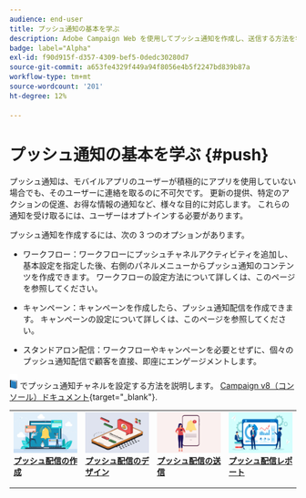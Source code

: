 ```yaml
---
audience: end-user
title: プッシュ通知の基本を学ぶ
description: Adobe Campaign Web を使用してプッシュ通知を作成し、送信する方法を学ぶ
badge: label="Alpha"
exl-id: f90d915f-d357-4309-bef5-0dedc30280d7
source-git-commit: a653fe4329f449a94f8056e4b5f2247bd839b87a
workflow-type: tm+mt
source-wordcount: '201'
ht-degree: 12%

---
```


# プッシュ通知の基本を学ぶ {#push}

プッシュ通知は、モバイルアプリのユーザーが積極的にアプリを使用していない場合でも、そのユーザーに連絡を取るのに不可欠です。 更新の提供、特定のアクションの促進、お得な情報の通知など、様々な目的に対応します。 これらの通知を受け取るには、ユーザーはオプトインする必要があります。

プッシュ通知を作成するには、次の 3 つのオプションがあります。

* ワークフロー：ワークフローにプッシュチャネルアクティビティを追加し、基本設定を指定した後、右側のパネルメニューからプッシュ通知のコンテンツを作成できます。 ワークフローの設定方法について詳しくは、このページを参照してください。

* キャンペーン：キャンペーンを作成したら、プッシュ通知配信を作成できます。 キャンペーンの設定について詳しくは、このページを参照してください。

* スタンドアロン配信：ワークフローやキャンペーンを必要とせずに、個々のプッシュ通知配信で顧客を直接、即座にエンゲージメントします。

![](../assets/do-not-localize/book.png) でプッシュ通知チャネルを設定する方法を説明します。 [Campaign v8（コンソール）ドキュメント](https://experienceleague.adobe.com/docs/campaign/campaign-v8/campaigns/send/push.html){target="_blank"}.

<table style="table-layout:fixed"><tr style="border: 0;">
<td>
<a href="create-push.md">
<img alt="リード" src="assets/do-not-localize/push_create.jpeg">
</a>
<div><a href="create-push.md"><strong>プッシュ配信の作成</strong>
</div>
<p>
</td>
<td>
<a href="content-push.md">
<img alt="低頻度" src="assets/do-not-localize/push_design.jpeg">
</a>
<div>
<a href="content-push.md"><strong>プッシュ配信のデザイン<strong></strong></a>
</div>
<p></td>
<td>
<a href="send-push.md">
<img alt="検証" src="assets/do-not-localize/push_send.jpeg">
</a>
<div>
<a href="send-push.md"><strong>プッシュ配信の送信</strong></a>
</div>
<p>
</td>
<td>
<a href="send-push.md">
<img alt="検証" src="assets/do-not-localize/push_report.jpeg">
</a>
<div>
<a href="send-push.md"><strong>プッシュ配信レポート</strong></a>
</div>
<p>
</td>
</tr></table>

